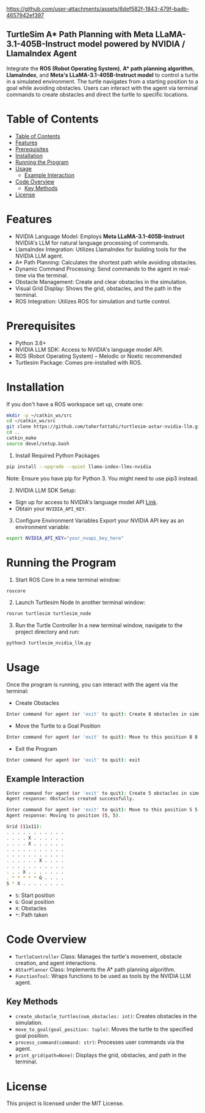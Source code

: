 https://github.com/user-attachments/assets/6def582f-1843-479f-badb-4657942ef397

## TurtleSim A* Path Planning with Meta LLaMA-3.1-405B-Instruct model powered by NVIDIA / LlamaIndex Agent
Integrate the <b>ROS (Robot Operating System)</b>, <b>A* path planning algorithm</b>, <b>LlamaIndex</b>, and <b>Meta's LLaMA-3.1-405B-Instruct model</b> to control a turtle in a simulated environment. The turtle navigates from a starting position to a goal while avoiding obstacles. Users can interact with the agent via terminal commands to create obstacles and direct the turtle to specific locations.

# Table of Contents

- [Table of Contents](#table-of-contents)
- [Features](#features)
- [Prerequisites](#prerequisites)
- [Installation](#installation)
- [Running the Program](#running-the-program)
- [Usage](#usage)
  - [Example Interaction](#example-interaction)
- [Code Overview](#code-overview)
  - [Key Methods](#key-methods)
- [License](#license)

# Features
- NVIDIA Language Model: Employs <b>Meta LLaMA-3.1-405B-Instruct</b> NVIDIA's LLM for natural language processing of commands.
- LlamaIndex Integration: Utilizes LlamaIndex for building tools for the NVIDIA LLM agent.
- A* Path Planning: Calculates the shortest path while avoiding obstacles.
- Dynamic Command Processing: Send commands to the agent in real-time via the terminal.
- Obstacle Management: Create and clear obstacles in the simulation.
- Visual Grid Display: Shows the grid, obstacles, and the path in the terminal.
- ROS Integration: Utilizes ROS for simulation and turtle control.

# Prerequisites
- Python 3.6+
- NVIDIA LLM SDK: Access to NVIDIA's language model API.
- ROS (Robot Operating System) – Melodic or Noetic recommended
- Turtlesim Package: Comes pre-installed with ROS.

# Installation
If you don't have a ROS workspace set up, create one:
```bash
mkdir -p ~/catkin_ws/src
cd ~/catkin_ws/src
git clone https://github.com/taherfattahi/turtlesim-astar-nvidia-llm.git
cd ..
catkin_make
source devel/setup.bash
```
1. Install Required Python Packages

```bash
pip install --upgrade --quiet llama-index-llms-nvidia
```
Note: Ensure you have pip for Python 3. You might need to use pip3 instead.

2. NVIDIA LLM SDK Setup:
- Sign up for access to NVIDIA's language model API <a href="https://build.nvidia.com/">Link</a>.
- Obtain your ```NVIDIA_API_KEY```.

3. Configure Environment Variables
Export your NVIDIA API key as an environment variable:

```bash
export NVIDIA_API_KEY="your_nvapi_key_here"
```

# Running the Program
1. Start ROS Core
In a new terminal window:

```bash
roscore
```

2. Launch Turtlesim Node
In another terminal window:
```bash
rosrun turtlesim turtlesim_node
```

3. Run the Turtle Controller
In a new terminal window, navigate to the project directory and run:
```bash
python3 turtlesim_nvidia_llm.py
```

# Usage
Once the program is running, you can interact with the agent via the terminal:
- Create Obstacles

```bash
Enter command for agent (or 'exit' to quit): Create 8 obstacles in simulation
```

- Move the Turtle to a Goal Position
```bash
Enter command for agent (or 'exit' to quit): Move to this position 8 8
```

- Exit the Program
```bash
Enter command for agent (or 'exit' to quit): exit
```

## Example Interaction
```bash
Enter command for agent (or 'exit' to quit): Create 5 obstacles in simulation
Agent response: Obstacles created successfully.

Enter command for agent (or 'exit' to quit): Move to this position 5 5
Agent response: Moving to position (5, 5).

Grid (11x11):
. . . . . . . . . . .
. . . . X . . . . . .
. . . . X . . . . . .
. . . . . . . . . . .
. . . . . . . . . . .
. . . . . . X . . . .
. . . . . . . . . . .
. . . X . . . . . . .
. * * * * * G . . . .
S * X . . . . . . . .
```

- ```S```: Start position
- ```G```: Goal position
- ```X```: Obstacles
- ```*```: Path taken

# Code Overview
- ```TurtleController``` Class: Manages the turtle's movement, obstacle creation, and agent interactions.
- ```AStarPlanner``` Class: Implements the A* path planning algorithm.
- ```FunctionTool```: Wraps functions to be used as tools by the NVIDIA LLM agent.

## Key Methods
- ```create_obstacle_turtles(num_obstacles: int)```: Creates obstacles in the simulation.
- ```move_to_goal(goal_position: tuple)```: Moves the turtle to the specified goal position.
- ```process_command(command: str)```: Processes user commands via the agent.
- ```print_grid(path=None)```: Displays the grid, obstacles, and path in the terminal.

# License
This project is licensed under the MIT License.
